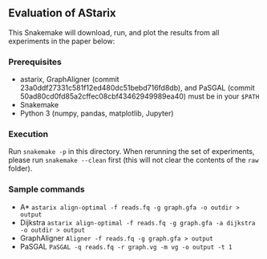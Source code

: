 ## Evaluation of AStarix

This Snakemake will download, run, and plot the results from all experiments in the paper below:


### Prerequisites

* astarix, GraphAligner (commit 23a0ddf27331c581f12ed480dc51bebd716fd8db), and PaSGAL (commit 50ad80cd0fd85a2cffec08cbf43462949989ea40) must be in your `$PATH`
* Snakemake
* Python 3 (numpy, pandas, matplotlib, Jupyter)

### Execution

Run `snakemake -p` in this directory. When rerunning the set of experiments, please run `snakemake --clean` first (this will not clear the contents of the `raw` folder).

### Sample commands
* A\* `astarix align-optimal -f reads.fq -g graph.gfa -o outdir > output`
* Dijkstra `astarix align-optimal -f reads.fq -g graph.gfa -a dijkstra -o outdir > output`
* GraphAligner `Aligner -f reads.fq -g graph.gfa > output`
* PaSGAL `PaSGAL -q reads.fq -r graph.vg -m vg -o output -t 1`
